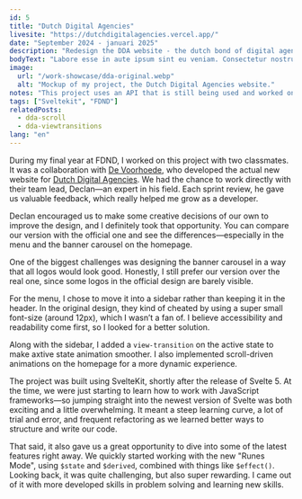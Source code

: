 ```yaml
---
id: 5
title: "Dutch Digital Agencies"
livesite: "https://dutchdigitalagencies.vercel.app/"
date: "September 2024 - januari 2025"
description: "Redesign the DDA website - the dutch bond of digital agencies"
bodyText: "Labore esse in aute ipsum sint eu veniam. Consectetur nostrud Lorem mollit est ad. Officia eiusmod ea minim esse id voluptate. Pariatur non labore elit voluptate minim enim. Laboris quis nisi dolor veniam mollit tempor ea quis aliqua cupidatat anim reprehenderit. Exercitation velit cupidatat Lorem nostrud adipisicing eiusmod ut aliqua id anim ullamco tempor excepteur ut."
image:
  url: "/work-showcase/dda-original.webp"
  alt: "Mockup of my project, the Dutch Digital Agencies website."
notes: "This project uses an API that is still being used and worked on/with by other students. This means that this project may not work anymore."
tags: ["Sveltekit", "FDND"]
relatedPosts:
  - dda-scroll
  - dda-viewtransitions
lang: "en"
---
```


During my final year at FDND, I worked on this project with two classmates. It was a collaboration with <a href="https://www.voorhoede.nl/nl/">De Voorhoede</a>, who developed the actual new website for <a href="https://dutchdigitalagencies.com/">Dutch Digital Agencies</a>. We had the chance to work directly with their team lead, Declan—an expert in his field. Each sprint review, he gave us valuable feedback, which really helped me grow as a developer.

Declan encouraged us to make some creative decisions of our own to improve the design, and I definitely took that opportunity. You can compare our version with the official one and see the differences—especially in the menu and the banner carousel on the homepage.

One of the biggest challenges was designing the banner carousel in a way that all logos would look good. Honestly, I still prefer our version over the real one, since some logos in the official design are barely visible.

For the menu, I chose to move it into a sidebar rather than keeping it in the header. In the original design, they kind of cheated by using a super small font-size (around 12px), which I wasn’t a fan of. I believe accessibility and readability come first, so I looked for a better solution.

Along with the sidebar, I added a `view-transition` on the active state to make axtive state animation smoother. I also implemented scroll-driven animations on the homepage for a more dynamic experience.

The project was built using SvelteKit, shortly after the release of Svelte 5. At the time, we were just starting to learn how to work with JavaScript frameworks—so jumping straight into the newest version of Svelte was both exciting and a little overwhelming. It meant a steep learning curve, a lot of trial and error, and frequent refactoring as we learned better ways to structure and write our code.

That said, it also gave us a great opportunity to dive into some of the latest features right away. We quickly started working with the new "Runes Mode", using `$state` and `$derived`, combined with things like `$effect()`. Looking back, it was quite challenging, but also super rewarding. I came out of it with more developed skills in problem solving and learning new skills.